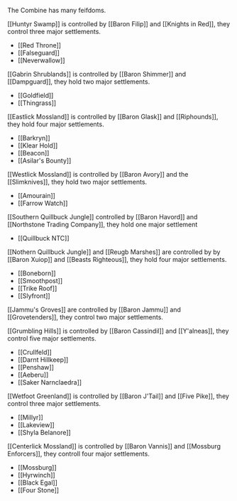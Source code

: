 The Combine has many feifdoms.

[[Huntyr Swamp]] is controlled by [[Baron Filip]] and [[Knights in Red]], they control three major settlements.
- [[Red Throne]]
- [[Falseguard]]
- [[Neverwallow]]

[[Gabrin Shrublands]] is controlled by [[Baron Shimmer]] and [[Dampguard]], they hold two major settlements.
- [[Goldfield]]
- [[Thingrass]]

[[Eastlick Mossland]] is controlled by [[Baron Glask]] and [[Riphounds]], they hold four major settlements.
- [[Barkryn]]
- [[Klear Hold]]
- [[Beacon]]
- [[Asilar's Bounty]]

[[Westlick Mossland]] is controlled by [[Baron Avory]] and the [[Slimknives]], they hold two major settlements.
- [[Amourain]]
- [[Farrow Watch]]

[[Southern Quillbuck Jungle]] controlled by [[Baron Havord]] and [[Northstone Trading Company]], they hold one major settlement
- [[Quillbuck NTC]]

[[Nothern Quillbuck Jungle]] and [[Reugb Marshes]] are controlled by by [[Baron Xuiop]] and [[Beasts Righteous]], they hold four major settlements.
- [[Boneborn]]
- [[Smoothpost]]
- [[Trike Roof]]
- [[Slyfront]]

[[Jammu's Groves]] are controlled by [[Baron Jammu]] and [[Grovetenders]], they control two major settlements.

[[Grumbling Hills]] is controlled by [[Baron Cassindil]] and [[Y'alneas]], they control five major settlements.
- [[Crullfeld]]
- [[Darnt Hillkeep]]
- [[Penshaw]]
- [[Aeberu]]
- [[Saker Narnclaedra]]

[[Wetfoot Greenland]] is controlled by [[Baron J'Tail]] and [[Five Pike]], they control three major settlements.
- [[Millyr]]
- [[Lakeview]]
- [[Shyla Belanore]]

[[Centerlick Mossland]] is controlled by [[Baron Vannis]] and [[Mossburg Enforcers]], they controll four major settlements.
- [[Mossburg]]
- [[Hyrwinch]]
- [[Black Egal]]
- [[Four Stone]]
